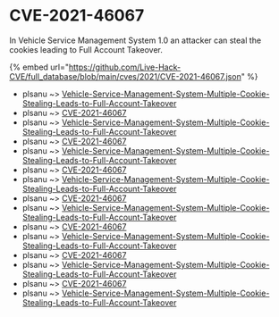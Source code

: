 # CVE-2021-46067

In Vehicle Service Management System 1.0 an attacker can steal the cookies leading to Full Account Takeover.

{% embed url="https://github.com/Live-Hack-CVE/full_database/blob/main/cves/2021/CVE-2021-46067.json" %}


* plsanu ~> [Vehicle-Service-Management-System-Multiple-Cookie-Stealing-Leads-to-Full-Account-Takeover](https://www.alice-snow.ru/2021/database/cve-2021-46067/vehicle-service-management-system-multiple-cookie-stealing-leads-to-full-account-takeover-plsanu)
* plsanu ~> [CVE-2021-46067](https://www.alice-snow.ru/2021/database/cve-2021-46067/cve-2021-46067-plsanu)
* plsanu ~> [Vehicle-Service-Management-System-Multiple-Cookie-Stealing-Leads-to-Full-Account-Takeover](https://www.alice-snow.ru/2021/database/cve-2021-46067/vehicle-service-management-system-multiple-cookie-stealing-leads-to-full-account-takeover-plsanu)
* plsanu ~> [CVE-2021-46067](https://www.alice-snow.ru/2021/database/cve-2021-46067/cve-2021-46067-plsanu)
* plsanu ~> [Vehicle-Service-Management-System-Multiple-Cookie-Stealing-Leads-to-Full-Account-Takeover](https://www.alice-snow.ru/2021/database/cve-2021-46067/vehicle-service-management-system-multiple-cookie-stealing-leads-to-full-account-takeover-plsanu)
* plsanu ~> [CVE-2021-46067](https://www.alice-snow.ru/2021/database/cve-2021-46067/cve-2021-46067-plsanu)
* plsanu ~> [Vehicle-Service-Management-System-Multiple-Cookie-Stealing-Leads-to-Full-Account-Takeover](https://www.alice-snow.ru/2021/database/cve-2021-46067/vehicle-service-management-system-multiple-cookie-stealing-leads-to-full-account-takeover-plsanu)
* plsanu ~> [CVE-2021-46067](https://www.alice-snow.ru/2021/database/cve-2021-46067/cve-2021-46067-plsanu)
* plsanu ~> [Vehicle-Service-Management-System-Multiple-Cookie-Stealing-Leads-to-Full-Account-Takeover](https://www.alice-snow.ru/2021/database/cve-2021-46067/vehicle-service-management-system-multiple-cookie-stealing-leads-to-full-account-takeover-plsanu)
* plsanu ~> [CVE-2021-46067](https://www.alice-snow.ru/2021/database/cve-2021-46067/cve-2021-46067-plsanu)
* plsanu ~> [Vehicle-Service-Management-System-Multiple-Cookie-Stealing-Leads-to-Full-Account-Takeover](https://www.alice-snow.ru/2021/database/cve-2021-46067/vehicle-service-management-system-multiple-cookie-stealing-leads-to-full-account-takeover-plsanu)
* plsanu ~> [CVE-2021-46067](https://www.alice-snow.ru/2021/database/cve-2021-46067/cve-2021-46067-plsanu)
* plsanu ~> [Vehicle-Service-Management-System-Multiple-Cookie-Stealing-Leads-to-Full-Account-Takeover](https://www.alice-snow.ru/2021/database/cve-2021-46067/vehicle-service-management-system-multiple-cookie-stealing-leads-to-full-account-takeover-plsanu)
* plsanu ~> [CVE-2021-46067](https://www.alice-snow.ru/2021/database/cve-2021-46067/cve-2021-46067-plsanu)
* plsanu ~> [Vehicle-Service-Management-System-Multiple-Cookie-Stealing-Leads-to-Full-Account-Takeover](https://www.alice-snow.ru/2021/database/cve-2021-46067/vehicle-service-management-system-multiple-cookie-stealing-leads-to-full-account-takeover-plsanu)